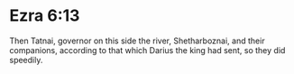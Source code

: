 # Ezra 6:13

Then Tatnai, governor on this side the river, Shetharboznai, and their companions, according to that which Darius the king had sent, so they did speedily.